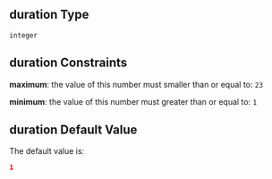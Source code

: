 ## duration Type

`integer`

## duration Constraints

**maximum**: the value of this number must smaller than or equal to: `23`

**minimum**: the value of this number must greater than or equal to: `1`

## duration Default Value

The default value is:

```json
1
```

